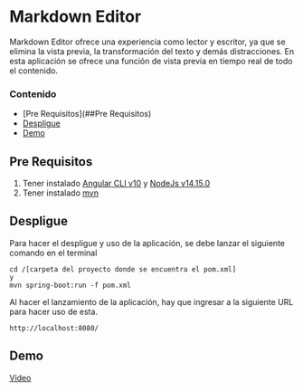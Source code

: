 # Markdown Editor

Markdown Editor ofrece una experiencia como lector y escritor, ya que se elimina la vista previa, la transformación del texto y demás distracciones. En esta aplicación se ofrece una función de vista previa en tiempo real de todo el contenido.

### Contenido
* [Pre Requisitos](##Pre Requisitos)
* [Despligue](##Despligue)
* [Demo](##Demo)


## Pre Requisitos
1. Tener instalado [Angular CLI v10](https://cli.angular.io/) y [NodeJs v14.15.0](https://nodejs.org/es/download/) 
2. Tener instalado [mvn](https://jdk.java.net/archive/)

## Despligue

Para hacer el despligue y uso de la aplicación, se debe lanzar el siguiente comando en el terminal
```
cd /[carpeta del proyecto donde se encuentra el pom.xml]
y 
mvn spring-boot:run -f pom.xml
```
Al hacer el lanzamiento de la aplicación, hay que ingresar a la siguiente URL para hacer uso de esta.

```
http://localhost:8080/
```

## Demo
[Video]()

